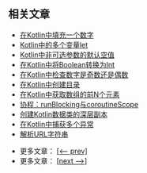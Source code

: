 ## 相关文章

+ [在Kotlin中填充一个数字](docs/在Kotlin中填充一个数字.md)
+ [Kotlin中的多个变量let](docs/Kotlin中的多个变量let.md)
+ [Kotlin中非可选参数的默认空值](docs/Kotlin中非可选参数的默认空值.md)
+ [在Kotlin中将Boolean转换为Int](docs/在Kotlin中将Boolean转换为Int.md)
+ [在Kotlin中检查数字是奇数还是偶数](docs/在Kotlin中检查数字是奇数还是偶数.md)
+ [在Kotlin中创建目录](docs/在Kotlin中创建目录.md)
+ [在Kotlin中获取数组的前N个元素](docs/在Kotlin中获取数组的前N个元素.md)
+ [协程：runBlocking与coroutineScope](docs/协程-runBlocking与coroutineScope.md)
+ [创建Kotlin数据类的深层副本](docs/创建Kotlin数据类的深层副本.md)
+ [在Kotlin中捕获多个异常](docs/在Kotlin中捕获多个异常.md)
+ [解析URL字符串](docs/解析URL字符串.md)

- 更多文章： [[<-- prev]](../kotlin-core-4/README.md)
- 更多文章： [[next -->]](../kotlin-core-6/README.md)